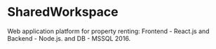 # SharedWorkspace
Web application platform for property renting: Frontend - React.js and  Backend - Node.js. and DB - MSSQL 2016.
